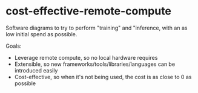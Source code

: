 cost-effective-remote-compute
===

Software diagrams to try to perform "training" and "inference,
with an as low initial spend as possible.

Goals:
- Leverage remote compute, so no local hardware requires
- Extensible, so new frameworks/tools/libraries/languages can be introduced easily
- Cost-effective, so when it's not being used, the cost is as close to 0 as possible
